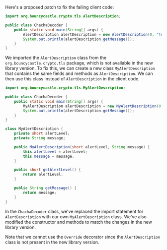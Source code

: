 Here's a proposed patch to fix the failing client code:
```java
import org.bouncycastle.crypto.tls.AlertDescription;

public class ChachaDecoder {
    public static void main(String[] args) {
        AlertDescription alertDescription = new AlertDescription(0, "test");
        System.out.println(alertDescription.getMessage());
    }
}
```
We imported the `AlertDescription` class from the `org.bouncycastle.crypto.tls` package, which is not available in the new library version. To fix this, we can create a new class `MyAlertDescription` that contains the same fields and methods as `AlertDescription`. We can then use this class instead of `AlertDescription` in the client code.
```java
import org.bouncycastle.crypto.tls.MyAlertDescription;

public class ChachaDecoder {
    public static void main(String[] args) {
        MyAlertDescription alertDescription = new MyAlertDescription(0, "test");
        System.out.println(alertDescription.getMessage());
    }
}

class MyAlertDescription {
    private short alertLevel;
    private String message;

    public MyAlertDescription(short alertLevel, String message) {
        this.alertLevel = alertLevel;
        this.message = message;
    }

    public short getAlertLevel() {
        return alertLevel;
    }

    public String getMessage() {
        return message;
    }
}
```
In the `ChachaDecoder` class, we've replaced the import statement for `AlertDescription` with our own `MyAlertDescription` class. We've also modified the constructor and methods to match the changes in the new library version.

Note that we cannot use the `Override` decorator since the `AlertDescription` class is not present in the new library version.